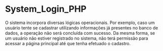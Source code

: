 # System_Login_PHP
O sistema incorpora diversas lógicas operacionais. Por exemplo, caso um usuário tente se cadastrar utilizando informações já presentes no banco de dados, a operação não será concluída com sucesso. Da mesma forma, se um usuário não estiver registrado no sistema, não terá permissão para acessar a página principal até que tenha efetuado o cadastro.
